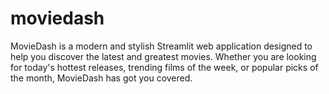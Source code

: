 # moviedash
MovieDash is a modern and stylish Streamlit web application designed to help you discover the latest and greatest movies. Whether you are looking for today's hottest releases, trending films of the week, or popular picks of the month, MovieDash has got you covered.
